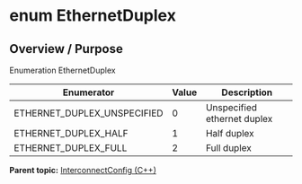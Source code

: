 # enum EthernetDuplex

## Overview / Purpose

Enumeration EthernetDuplex

|Enumerator|Value|Description|
|----------|-----|-----------|
|ETHERNET\_DUPLEX\_UNSPECIFIED|0|Unspecified ethernet duplex|
|ETHERNET\_DUPLEX\_HALF|1|Half duplex|
|ETHERNET\_DUPLEX\_FULL|2|Full duplex|

**Parent topic:** [InterconnectConfig \(C++\)](../../summary_pages/InterconnectConfig.md)

